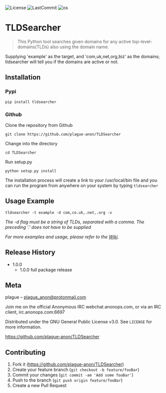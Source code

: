 ![License](https://img.shields.io/github/license/plague-anon/tldsearcher) ![LastCommit](https://img.shields.io/github/last-commit/plague-anon/tldsearcher) ![os](https://img.shields.io/badge/Supported%20OS-GNU%2FLinux-blue)

# TLDSearcher
> This Python tool searches given domains for any active top-level-domains(TLDs) also using the domain name.

Supplying 'example' as the target, and 'com,uk,net,org,biz' as the domains; tldsearcher will tell you if the domains are active or not.

## Installation
### Pypi
`pip install tldsearcher`

### Github
Clone the repository from Github
```
git clone https://github.com/plague-anon/TLDSearcher
```
Change into the directory
```
cd TLDSearcher
```
Run setup.py
```
python setup.py install
```
The installation process will create a link to your /usr/local/bin file and you can run the program from anywhere on your system by typing `tldsearcher`

## Usage Example
```
tldsearcher -t example -d com,co.uk,.net,.org -v
```
_The -d flag must be a string of TLDs, separated with a comma. The preceding '.' does not have to be supplied_

_For more examples and usage, please refer to the [Wiki][wiki]._

## Release History
* 1.0.0
    * 1.0.0 full package release

## Meta

plague – plague_anon@protonmail.com

Join me on the official Anonymous IRC webchat.anonops.com, or via an IRC client, irc.anonops.com:6697

Distributed under the GNU General Public License v3.0. See ``LICENSE`` for more information.

https://github.com/plague-anon/TLDSearcher

## Contributing

1. Fork it (<https://github.com/plague-anon/TLDSearcher>)
2. Create your feature branch (`git checkout -b feature/fooBar`)
3. Commit your changes (`git commit -am 'Add some fooBar'`)
4. Push to the branch (`git push origin feature/fooBar`)
5. Create a new Pull Request


[wiki]: https://github.com/plague-anon/TLDSearcher/wiki
[gitRepo]: https://github.com/plague-anon/TLDSearcher
